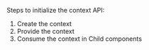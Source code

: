 Steps to initialize the context API:
1. Create the context
2. Provide the context
3. Consume the context in Child components